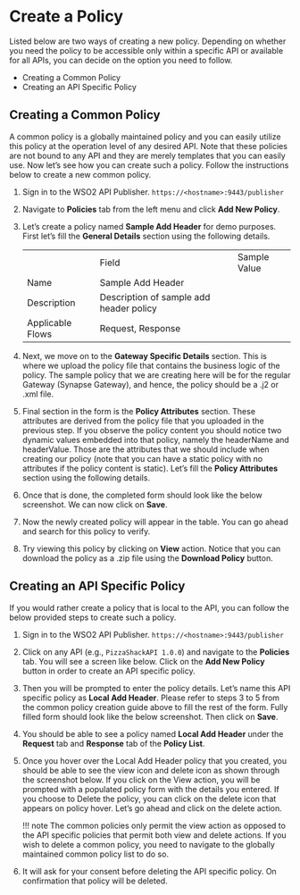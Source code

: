 # Create a Policy

Listed below are two ways of creating a new policy. Depending on whether you need the policy to be accessible only within a specific API or available for all APIs, you can decide on the option you need to follow.

* Creating a Common Policy
* Creating an API Specific Policy

## Creating a Common Policy

A common policy is a globally maintained policy and you can easily utilize this policy at the operation level of any desired API. Note that these policies are not bound to any API and they are merely templates that you can easily use. Now let’s see how you can create such a policy. Follow the instructions below to create a new common policy.

1. Sign in to the WSO2 API Publisher.
    `https://<hostname>:9443/publisher`

2. Navigate to **Policies** tab from the left menu and click **Add New Policy**.

3. Let’s create a policy named **Sample Add Header** for demo purposes. First let’s fill the **General Details** section using the following details.

    <table>
        <th>
            <td>Field</td>
            <td>Sample Value</td>
        </th>
        <tr>
            <td>Name</td>
            <td>Sample Add Header</td>
        </tr>
        <tr>
            <td>Description</td>
            <td>Description of sample add header policy</td>
        </tr>
        <tr>
            <td>Applicable Flows</td>
            <td>Request, Response</td>
        </tr>
    </table>

4. Next, we move on to the **Gateway Specific Details** section. This is where we upload the policy file that contains the business logic of the policy. The sample policy that we are creating here will be for the regular Gateway (Synapse Gateway), and hence, the policy should be a .j2 or .xml file.

5. Final section in the form is the **Policy Attributes** section. These attributes are derived from the policy file that you uploaded in the previous step. If you observe the policy content you should notice two dynamic values embedded into that policy, namely the headerName and headerValue. Those are the attributes that we should include when creating our policy (note that you can have a static policy with no attributes if the policy content is static). Let’s fill the **Policy Attributes** section using the following details.

6. Once that is done, the completed form should look like the below screenshot. We can now click on **Save**.

7. Now the newly created policy will appear in the table. You can go ahead and search for this policy to verify.

8. Try viewing this policy by clicking on **View** action. Notice that you can download the policy as a .zip file using the **Download Policy** button.

## Creating an API Specific Policy

If you would rather create a policy that is local to the API, you can follow the below provided steps to create such a policy.

1. Sign in to the WSO2 API Publisher.
    `https://<hostname>:9443/publisher`

2. Click on any API (e.g., `PizzaShackAPI 1.0.0`) and navigate to the **Policies** tab. You will see a screen like below. Click on the **Add New Policy** button in order to create an API specific policy.

3. Then you will be prompted to enter the policy details. Let’s name this API specific policy as **Local Add Header**. Please refer to steps 3 to 5 from the common policy creation guide above to fill the rest of the form. Fully filled form should look like the below screenshot. Then click on **Save**.

4. You should be able to see a policy named **Local Add Header** under the **Request** tab and **Response** tab of the **Policy List**.

5. Once you hover over the Local Add Header policy that you created, you should be able to see the view icon and delete icon as shown through the screenshot below. If you click on the View action, you will be prompted with a populated policy form with the details you entered. If you choose to Delete the policy, you can click on the delete icon that appears on policy hover. Let’s go ahead and click on the delete action.

    !!! note 
        The common policies only permit the view action as opposed to the API specific policies that permit both view and delete actions. If you wish to delete a common policy, you need to navigate to the globally maintained common policy list to do so.

6. It will ask for your consent before deleting the API specific policy. On confirmation that policy will be deleted.

